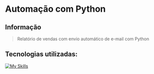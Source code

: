 # Automação com Python
## Informação
> Relatório de vendas com envio automático de e-mail com Python

## Tecnologias utilizadas:
[![My Skills](https://skillicons.dev/icons?i=py,notebook)](https://skillicons.dev)
